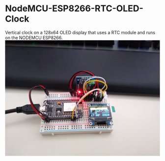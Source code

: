 # NodeMCU-ESP8266-RTC-OLED-Clock
Vertical clock on a 128x64 OLED display that uses a RTC module and runs on the NODEMCU ESP8266.
<br>
![NodeMCU-ESP8266-RTC-OLED-Clock](/Completed_NodeMCU_ESP8266_RTC_OLED_Clock.jpg?raw=true "Completed Project")
<br>
